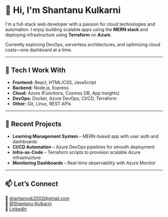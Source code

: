 # 👋 Hi, I'm Shantanu Kulkarni

I'm a full-stack web developer with a passion for cloud technologies and automation. I enjoy building scalable apps using the **MERN stack** and deploying infrastructure using **Terraform** on **Azure**.  

Currently exploring DevOps, serverless architectures, and optimizing cloud costs—one dashboard at a time.

---

## 🔧 Tech I Work With

- **Frontend:** React, HTML/CSS, JavaScript  
- **Backend:** Node.js, Express  
- **Cloud:** Azure (Functions, Cosmos DB, App Insights)  
- **DevOps:** Docker, Azure DevOps, CI/CD, Terraform  
- **Other:** Git, Linux, REST APIs  

---

## 🚀 Recent Projects

- **Learning Management System** – MERN-based app with user auth and dashboards  
- **CI/CD Automation** – Azure DevOps pipelines for smooth deployment  
- **Infra-as-Code** – Terraform scripts to provision scalable Azure infrastructure  
- **Monitoring Dashboards** – Real-time observability with Azure Monitor

---

## 📫 Let’s Connect

📧 shantanusk2002@gmail.com  
🐙 [@Shantanu-Kulkarni](https://github.com/Shantaaanu18)  
🔗 [LinkedIn](https://www.linkedin.com/in/Shantanu-Kulkarni)

